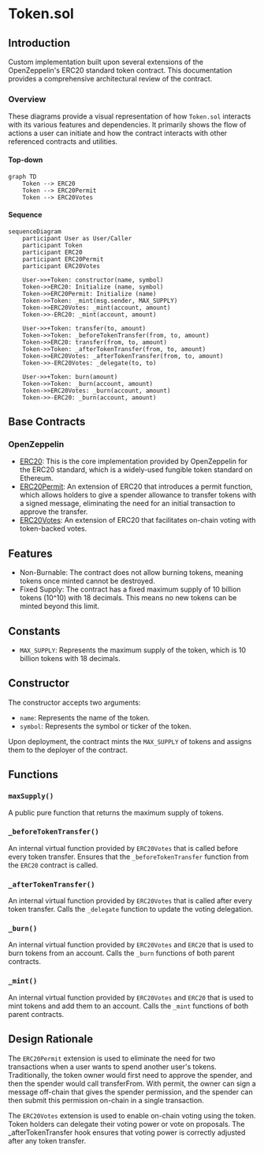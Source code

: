 # Token.sol

## Introduction
Custom implementation built upon several extensions of the OpenZeppelin's ERC20 standard token contract. This documentation provides a comprehensive architectural review of the contract. 

### Overview
These diagrams provide a visual representation of how `Token.sol` interacts with its various features and dependencies. It primarily shows the flow of actions a user can initiate and how the contract interacts with other referenced contracts and utilities.

#### Top-down
```mermaid
graph TD
    Token --> ERC20
    Token --> ERC20Permit
    Token --> ERC20Votes
```

#### Sequence
```mermaid
sequenceDiagram
    participant User as User/Caller
    participant Token
    participant ERC20
    participant ERC20Permit
    participant ERC20Votes

    User->>+Token: constructor(name, symbol)
    Token->>ERC20: Initialize (name, symbol)
    Token->>ERC20Permit: Initialize (name)
    Token->>Token: _mint(msg.sender, MAX_SUPPLY)
    Token->>ERC20Votes: _mint(account, amount)
    Token->>-ERC20: _mint(account, amount)

    User->>+Token: transfer(to, amount)
    Token->>Token: _beforeTokenTransfer(from, to, amount)
    Token->>ERC20: transfer(from, to, amount)
    Token->>Token: _afterTokenTransfer(from, to, amount)
    Token->>ERC20Votes: _afterTokenTransfer(from, to, amount)
    Token->>-ERC20Votes: _delegate(to, to)

    User->>+Token: burn(amount)
    Token->>Token: _burn(account, amount)
    Token->>ERC20Votes: _burn(account, amount)
    Token->>-ERC20: _burn(account, amount)
```

## Base Contracts
### OpenZeppelin
- [ERC20](https://github.com/OpenZeppelin/openzeppelin-contracts/blob/master/contracts/token/ERC20/ERC20.sol): This is the core implementation provided by OpenZeppelin for the ERC20 standard, which is a widely-used fungible token standard on Ethereum.
- [ERC20Permit](https://github.com/OpenZeppelin/openzeppelin-contracts/blob/master/contracts/token/ERC20/extensions/ERC20Permit.sol): An extension of ERC20 that introduces a permit function, which allows holders to give a spender allowance to transfer tokens with a signed message, eliminating the need for an initial transaction to approve the transfer.
- [ERC20Votes](https://github.com/OpenZeppelin/openzeppelin-contracts/blob/master/contracts/token/ERC20/extensions/ERC20Votes.sol): An extension of ERC20 that facilitates on-chain voting with token-backed votes.

## Features
- Non-Burnable: The contract does not allow burning tokens, meaning tokens once minted cannot be destroyed.
- Fixed Supply: The contract has a fixed maximum supply of 10 billion tokens (10^10) with 18 decimals. This means no new tokens can be minted beyond this limit.

## Constants
- `MAX_SUPPLY`: Represents the maximum supply of the token, which is 10 billion tokens with 18 decimals.

## Constructor
The constructor accepts two arguments:

- `name`: Represents the name of the token.
- `symbol`: Represents the symbol or ticker of the token.

Upon deployment, the contract mints the `MAX_SUPPLY` of tokens and assigns them to the deployer of the contract. 

## Functions
### `maxSupply()`
A public pure function that returns the maximum supply of tokens.

### `_beforeTokenTransfer()`
An internal virtual function provided by `ERC20Votes` that is called before every token transfer. Ensures that the `_beforeTokenTransfer` function from the `ERC20` contract is called.

### `_afterTokenTransfer()`
An internal virtual function provided by `ERC20Votes` that is called after every token transfer. Calls the `_delegate` function to update the voting delegation.

### `_burn()`
An internal virtual function provided by `ERC20Votes` and `ERC20` that is used to burn tokens from an account. Calls the `_burn` functions of both parent contracts.

### `_mint()`
An internal virtual function provided by `ERC20Votes` and `ERC20` that is used to mint tokens and add them to an account. Calls the `_mint` functions of both parent contracts.

## Design Rationale
The `ERC20Permit` extension is used to eliminate the need for two transactions when a user wants to spend another user's tokens. Traditionally, the token owner would first need to approve the spender, and then the spender would call transferFrom. With permit, the owner can sign a message off-chain that gives the spender permission, and the spender can then submit this permission on-chain in a single transaction.

The `ERC20Votes` extension is used to enable on-chain voting using the token. Token holders can delegate their voting power or vote on proposals. The _afterTokenTransfer hook ensures that voting power is correctly adjusted after any token transfer.
